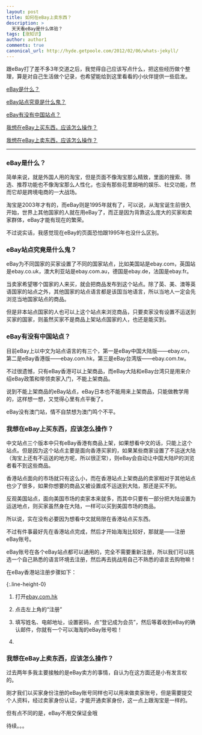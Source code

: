 ```yaml
---
layout: post
title: 如何在eBay上卖东西？
description: >
  天天看eBay是什么体验？
tags: [涨知识]
author: author1
comments: true
canonical_url: http://hyde.getpoole.com/2012/02/06/whats-jekyll/
---
```


跟eBay打了差不多3年交道之后，我觉得自己应该写点什么，把这些经历做个整理，算是对自己生活做个记录，也希望能给到这里看看的小伙伴提供一些启发。

[eBay是什么？](#sell-on-ebay-01-01)

[eBay站点究竟是什么鬼？](#sell-on-ebay-01-02)

[eBay有没有中国站点？](#sell-on-ebay-01-03)

[我想在eBay上买东西，应该怎么操作？](#sell-on-ebay-01-04)

[我想在eBay上卖东西，应该怎么操作？](#sell-on-ebay-01-05)

***

<h3 id="sell-on-ebay-01-01">eBay是什么？</h3>

简单来说，就是外国人用的淘宝，但是页面不像淘宝那么精致，里面的搜索、筛选、推荐功能也不像淘宝那么人性化，也没有那些花里胡哨的娱乐、社交功能，然而它却是跨境电商的一大战场。

淘宝是2003年才有的，而eBay则是1995年就有了，可以说，从淘宝诞生前很久开始，世界上其他国家的人就在用eBay了，而正是因为背靠这么庞大的买家和卖家群体，eBay才能有现在的繁荣。

不过说实话，我感觉现在eBay的页面恐怕跟1995年也没什么区别。

<h3 id="sell-on-ebay-01-02">eBay站点究竟是什么鬼？</h3>

eBay为不同国家的买家设置了不同的国家站点，比如美国站是ebay.com，英国站是ebay.co.uk，澳大利亚站是ebay.com.au，德国是ebay.de，法国是ebay.fr。

当卖家希望哪个国家的人来买，就会把商品发布到这个站点。除了英、美、澳等英语国家的站点之外，其他国家的站点语言都是该国当地语言，所以当地人一定会先浏览当地国家站点的商品。

但是非本站点国家的人也可以上这个站点来浏览商品，只要卖家没有设置不运送到买家的国家，则虽然买家不是商品上架站点国家的人，也还是能买到。

<h3 id="sell-on-ebay-01-03">eBay有没有中国站点？</h3>

目前eBay上以中文为站点语言的有三个，第一是eBay中国大陆版——ebay.cn，第二是eBay香港版——ebay.com.hk，第三是eBay台湾版——ebay.com.tw。

不过很遗憾，只有eBay香港可以上架商品，而eBay大陆和eBay台湾只是用来介绍eBay政策和带领卖家入门，不能上架商品。

说到不能上架商品的eBay站点，eBay日本也不能用来上架商品，只能做教学用的，这样想一想，又觉得心里有点平衡了。

eBay没有澳门站，情不自禁想为澳门鸣个不平。

<h3 id="sell-on-ebay-01-04">我想在eBay上买东西，应该怎么操作？</h3>

中文站点三个版本中只有eBay香港有商品上架，如果想看中文的话，只能上这个站点。但是因为这个站点主要是面向香港买家的，如果某些商家设置了不运送大陆（淘宝上还有不运送的地方呢，所以很正常），则eBay会自动让中国大陆IP的浏览者看不到这些商品。

香港站点面向的市场就只有这么小，而在香港站点上架商品的卖家相对于其他站点也少了很多，如果你想要的商品又被设置成不运送到大陆，那还是买不到。

反观美国站点，面向美国市场的卖家本来就多，而其中只要有一部分把大陆设置为运送地点，则买家虽然身在大陆，一样可以买到美国市场的商品。

所以说，实在没有必要因为想看中文就局限在香港站点买东西。

不过有件事最好先在香港站点完成，然后才开始海淘比较好，那就是——注册eBay账号。

eBay账号在各个eBay站点都可以通用的，完全不需要重新注册，所以我们可以挑选一个自己熟悉的语言环境去注册，然后再去挑战用自己不熟悉的语言去购物嘛！

在eBay香港站注册步骤如下：

{:.line-height-0}
1. 打开[ebay.com.hk](https://www.ebay.com.hk)

2. 点击左上角的“注册”

3. 填写姓名、电邮地址，设置密码，点“登记成为会员”，然后等着收到eBay的确认邮件，你就有一个可以海淘的eBay账号啦！

4. 

<h3 id="sell-on-ebay-01-05">我想在eBay上卖东西，应该怎么操作？</h3>

过去两年多我主要接触的是eBay卖方的事情，自认为在这方面还是小有发言权的。

刚才我们以买家身份注册的eBay账号同样也可以用来做卖家账号，但是需要提交个人资料，经过卖家身份认证，才能开通卖家身份，这一点上跟淘宝是一样的。

但有点不同的是，eBay不用交保证金哦

待续。。。
